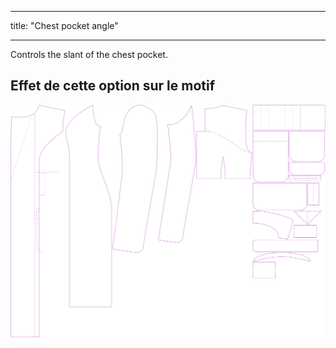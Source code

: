 - - -
title: "Chest pocket angle"
- - -

Controls the slant of the chest pocket.

## Effet de cette option sur le motif

![Cette image montre l'effet de cette option en superposant plusieurs variantes qui ont une valeur différente pour cette option](carlita_chestpocketangle_sample.svg "Effet de cette option sur le modèle")
